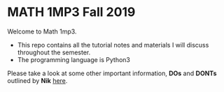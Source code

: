 # MATH 1MP3 Fall 2019

Welcome to Math 1mp3.

* This repo contains all the tutorial notes and materials I will discuss throughout the semester.
* The programming language is Python3

Please take a look at some other important information, **DOs** and **DONTs** outlined by **Nik** [here](https://github.com/nikpocuca/math1mp3/blob/master/fall-2019/.ipynb_checkpoints/README-checkpoint.md).
